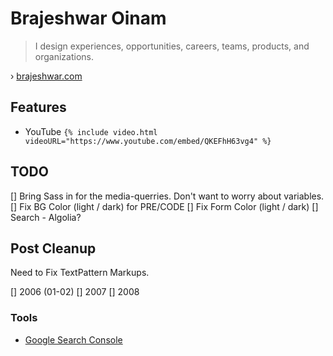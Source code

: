 # Brajeshwar Oinam

> I design experiences, opportunities, careers, teams, products, and organizations.

› [brajeshwar.com](https://brajeshwar.com)

## Features

- YouTube `{% include video.html videoURL="https://www.youtube.com/embed/QKEFhH63vg4" %}`

## TODO

[] Bring Sass in for the media-querries. Don't want to worry about variables.
[] Fix BG Color (light / dark) for PRE/CODE
[] Fix Form Color  (light / dark)
[] Search - Algolia?

## Post Cleanup

Need to Fix TextPattern Markups.

[] 2006 (01-02)
[] 2007
[] 2008

### Tools

- [Google Search Console](https://search.google.com/search-console)
